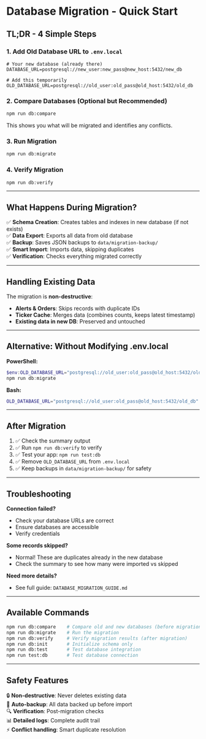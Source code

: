 # Database Migration - Quick Start

## TL;DR - 4 Simple Steps

### 1. Add Old Database URL to `.env.local`

```env
# Your new database (already there)
DATABASE_URL=postgresql://new_user:new_pass@new_host:5432/new_db

# Add this temporarily
OLD_DATABASE_URL=postgresql://old_user:old_pass@old_host:5432/old_db
```

### 2. Compare Databases (Optional but Recommended)

```bash
npm run db:compare
```

This shows you what will be migrated and identifies any conflicts.

### 3. Run Migration

```bash
npm run db:migrate
```

### 4. Verify Migration

```bash
npm run db:verify
```

---

## What Happens During Migration?

✅ **Schema Creation**: Creates tables and indexes in new database (if not exists)  
✅ **Data Export**: Exports all data from old database  
✅ **Backup**: Saves JSON backups to `data/migration-backup/`  
✅ **Smart Import**: Imports data, skipping duplicates  
✅ **Verification**: Checks everything migrated correctly

---

## Handling Existing Data

The migration is **non-destructive**:

- **Alerts & Orders**: Skips records with duplicate IDs
- **Ticker Cache**: Merges data (combines counts, keeps latest timestamp)
- **Existing data in new DB**: Preserved and untouched

---

## Alternative: Without Modifying .env.local

**PowerShell:**
```powershell
$env:OLD_DATABASE_URL="postgresql://old_user:old_pass@old_host:5432/old_db"
npm run db:migrate
```

**Bash:**
```bash
OLD_DATABASE_URL="postgresql://old_user:old_pass@old_host:5432/old_db" npm run db:migrate
```

---

## After Migration

1. ✅ Check the summary output
2. ✅ Run `npm run db:verify` to verify
3. ✅ Test your app: `npm run test:db`
4. ✅ Remove `OLD_DATABASE_URL` from `.env.local`
5. ✅ Keep backups in `data/migration-backup/` for safety

---

## Troubleshooting

**Connection failed?**
- Check your database URLs are correct
- Ensure databases are accessible
- Verify credentials

**Some records skipped?**
- Normal! These are duplicates already in the new database
- Check the summary to see how many were imported vs skipped

**Need more details?**
- See full guide: `DATABASE_MIGRATION_GUIDE.md`

---

## Available Commands

```bash
npm run db:compare    # Compare old and new databases (before migration)
npm run db:migrate    # Run the migration
npm run db:verify     # Verify migration results (after migration)
npm run db:init       # Initialize schema only
npm run db:test       # Test database integration
npm run test:db       # Test database connection
```

---

## Safety Features

🔒 **Non-destructive**: Never deletes existing data  
💾 **Auto-backup**: All data backed up before import  
🔍 **Verification**: Post-migration checks  
📊 **Detailed logs**: Complete audit trail  
⚡ **Conflict handling**: Smart duplicate resolution
